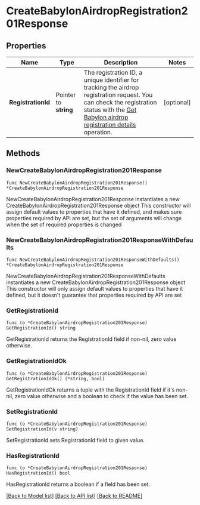 # CreateBabylonAirdropRegistration201Response

## Properties

Name | Type | Description | Notes
------------ | ------------- | ------------- | -------------
**RegistrationId** | Pointer to **string** | The registration ID, a unique identifier for tracking the airdrop registration request. You can check the registration status with the [Get Babylon airdrop registration details](https://www.cobo.com/developers/v2/api-references/stakings/get_babylon_airdrop_registration_details) operation. | [optional] 

## Methods

### NewCreateBabylonAirdropRegistration201Response

`func NewCreateBabylonAirdropRegistration201Response() *CreateBabylonAirdropRegistration201Response`

NewCreateBabylonAirdropRegistration201Response instantiates a new CreateBabylonAirdropRegistration201Response object
This constructor will assign default values to properties that have it defined,
and makes sure properties required by API are set, but the set of arguments
will change when the set of required properties is changed

### NewCreateBabylonAirdropRegistration201ResponseWithDefaults

`func NewCreateBabylonAirdropRegistration201ResponseWithDefaults() *CreateBabylonAirdropRegistration201Response`

NewCreateBabylonAirdropRegistration201ResponseWithDefaults instantiates a new CreateBabylonAirdropRegistration201Response object
This constructor will only assign default values to properties that have it defined,
but it doesn't guarantee that properties required by API are set

### GetRegistrationId

`func (o *CreateBabylonAirdropRegistration201Response) GetRegistrationId() string`

GetRegistrationId returns the RegistrationId field if non-nil, zero value otherwise.

### GetRegistrationIdOk

`func (o *CreateBabylonAirdropRegistration201Response) GetRegistrationIdOk() (*string, bool)`

GetRegistrationIdOk returns a tuple with the RegistrationId field if it's non-nil, zero value otherwise
and a boolean to check if the value has been set.

### SetRegistrationId

`func (o *CreateBabylonAirdropRegistration201Response) SetRegistrationId(v string)`

SetRegistrationId sets RegistrationId field to given value.

### HasRegistrationId

`func (o *CreateBabylonAirdropRegistration201Response) HasRegistrationId() bool`

HasRegistrationId returns a boolean if a field has been set.


[[Back to Model list]](../README.md#documentation-for-models) [[Back to API list]](../README.md#documentation-for-api-endpoints) [[Back to README]](../README.md)


